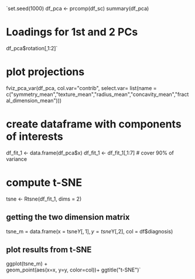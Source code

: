 
`set.seed(1000)
df_pca <- prcomp(df_sc)
summary(df_pca)
# Loadings for 1st and 2 PCs
df_pca$rotation[,1:2]` 

# plot projections
fviz_pca_var(df_pca, col.var="contrib",
  select.var= list(name = c("symmetry_mean","texture_mean","radius_mean","concavity_mean","fractal_dimension_mean")))

# create dataframe with components of interests
df_fit_1 <- data.frame(df_pca$x)
df_fit_1 <- df_fit_1[,1:7] # cover 90% of variance

# compute t-SNE
tsne <- Rtsne(df_fit_1, dims = 2)

## getting the two dimension matrix
tsne_m = data.frame(x = tsne$Y[,1], y = tsne$Y[,2], col = df$diagnosis)  

## plot results from t-SNE
ggplot(tsne_m) +  
  geom_point(aes(x=x, y=y, color=col))+
  ggtitle("t-SNE")`
